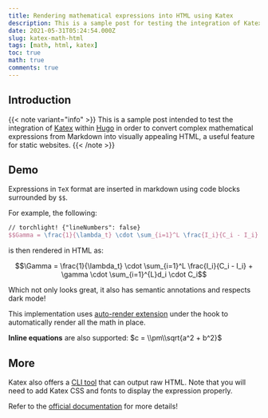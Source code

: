 ```yaml
---
title: Rendering mathematical expressions into HTML using Katex
description: This is a sample post for testing the integration of Katex in order to transform mathematical expressions from Markdown into visually appealing HTML, a useful feature for static websites.
date: 2021-05-31T05:24:54.000Z
slug: katex-math-html
tags: [math, html, katex]
toc: true
math: true
comments: true
---
```


## Introduction

{{< note variant="info" >}}
This is a sample post intended to test the integration of [Katex](https://katex.org/) within [Hugo](https://gohugo.io) in order to convert complex mathematical expressions from Markdown into visually appealing HTML, a useful feature for static websites.
{{< /note >}}

## Demo

Expressions in `TeX` format are inserted in markdown using code blocks surrounded by `$$`.

For example, the following:

```tex
// torchlight! {"lineNumbers": false}
$$Gamma = \frac{1}{\lambda_t} \cdot \sum_{i=1}^L \frac{I_i}{C_i - I_i} + \gamma \cdot \sum_{i=1}^{L}d_i \cdot C_i$$
```

is then rendered in HTML as:

$$\Gamma = \frac{1}{\lambda_t} \cdot \sum_{i=1}^L \frac{I_i}{C_i - I_i} + \gamma \cdot \sum_{i=1}^{L}d_i \cdot C_i$$

Which not only looks great, it also has semantic annotations and respects dark mode!

This implementation uses [auto-render extension](https://katex.org/docs/autorender.html) under the hook to automatically render all the math in place.

**Inline equations** are also supported: $c = \\pm\\sqrt{a^2 + b^2}$

## More

Katex also offers a [CLI tool](https://katex.org/docs/cli.html) that can output raw HTML. Note that you will need to add Katex CSS and fonts to display the expression properly.

Refer to the [official documentation](https://katex.org/docs/api.html) for more details!
